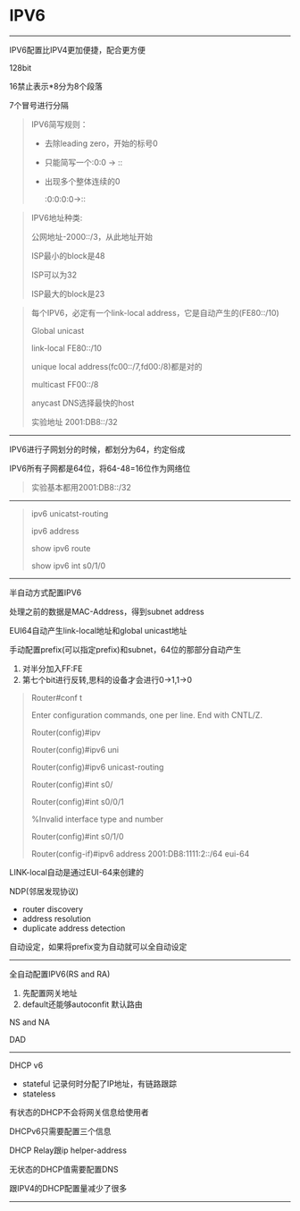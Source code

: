 # IPV6

---

IPV6配置比IPV4更加便捷，配合更方便

128bit

16禁止表示*8分为8个段落

7个冒号进行分隔

> IPV6简写规则：
>
>  - 去除leading zero，开始的标号0
>
>  - 只能简写一个:0:0 -> ::
>
>  - 出现多个整体连续的0
>
>    :0:0:0:0->::



> IPV6地址种类:
>
> 公网地址-2000::/3，从此地址开始
>
> ISP最小的block是48
>
> ISP可以为32
>
> ISP最大的block是23

> 每个IPV6，必定有一个link-local address，它是自动产生的(FE80::/10)
>
> Global unicast 
>
> link-local FE80::/10
>
> unique local address(fc00::/7,fd00:/8)都是对的
>
> multicast FF00::/8
>
> anycast  DNS选择最快的host
>
> 实验地址 2001:DB8::/32

---

IPV6进行子网划分的时候，都划分为64，约定俗成

IPV6所有子网都是64位，将64-48=16位作为网络位



> 实验基本都用2001:DB8::/32



---

> ipv6 unicatst-routing
>
> ipv6 address
>
> show ipv6 route
>
> show ipv6 int s0/1/0

---

半自动方式配置IPV6

处理之前的数据是MAC-Address，得到subnet address

EUI64自动产生link-local地址和global unicast地址

手动配置prefix(可以指定prefix)和subnet，64位的那部分自动产生

1. 对半分加入FF:FE
2. 第七个bit进行反转,思科的设备才会进行0->1,1->0



> Router#conf t
>
> Enter configuration commands, one per line.  End with CNTL/Z.
>
> Router(config)#ipv
>
> Router(config)#ipv6  uni
>
> Router(config)#ipv6  unicast-routing 
>
> Router(config)#int s0/
>
> Router(config)#int s0/0/1
>
> %Invalid interface type and number
>
> Router(config)#int s0/1/0
>
> Router(config-if)#ipv6 address 2001:DB8:1111:2::/64 eui-64



LINK-local自动是通过EUI-64来创建的

NDP(邻居发现协议)

- router discovery
- address resolution
- duplicate address detection

自动设定，如果将prefix变为自动就可以全自动设定



---

全自动配置IPV6(RS and RA)

1. 先配置网关地址 
2. default还能够autoconfit 默认路由



NS and NA

DAD



---

DHCP v6

- stateful 记录何时分配了IP地址，有链路跟踪
- stateless 

有状态的DHCP不会将网关信息给使用者

DHCPv6只需要配置三个信息

DHCP Relay跟ip helper-address



无状态的DHCP值需要配置DNS



跟IPV4的DHCP配置量减少了很多

---







